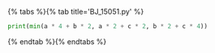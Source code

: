 {% tabs %}{% tab title='BJ_15051.py' %}

```py
print(min(a * 4 + b * 2, a * 2 + c * 2, b * 2 + c * 4))
```

{% endtab %}{% endtabs %}

